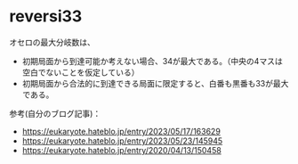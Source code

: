 # reversi33

オセロの最大分岐数は、
- 初期局面から到達可能か考えない場合、34が最大である。（中央の4マスは空白でないことを仮定している）
- 初期局面から合法的に到達できる局面に限定すると、白番も黒番も33が最大である。

参考(自分のブログ記事)：
- https://eukaryote.hateblo.jp/entry/2023/05/17/163629
- https://eukaryote.hateblo.jp/entry/2023/05/23/145945
- https://eukaryote.hateblo.jp/entry/2020/04/13/150458
